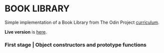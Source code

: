 # BOOK LIBRARY
Simple implementation of a Book Library from The Odin Project [curriculum](https://www.theodinproject.com/paths/full-stack-javascript/courses/javascript).

**Live version** is [here](https://nacxom.github.io/library/).
### First stage | Object constructors and prototype functions 

